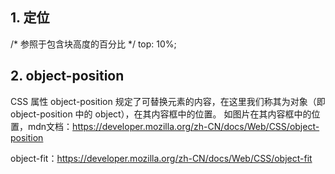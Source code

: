 ## 1. 定位
/* 参照于包含块高度的百分比 */
top: 10%;

## 2. object-position
CSS 属性 object-position 规定了可替换元素的内容，在这里我们称其为对象（即 object-position 中的 object），在其内容框中的位置。
如图片在其内容框中的位置，mdn文档：https://developer.mozilla.org/zh-CN/docs/Web/CSS/object-position

object-fit：https://developer.mozilla.org/zh-CN/docs/Web/CSS/object-fit
